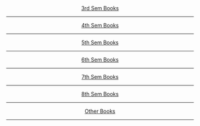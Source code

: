 <div align=center>
  <a href="https://github.com/Sabyasachi-Seal/Books/tree/main/CSE%203rd%20Sem">3rd Sem Books</a>
  <hr>
  <a href="https://github.com/Sabyasachi-Seal/Books/tree/main/CSE%204th%20Sem">4th Sem Books</a>
  <hr>
  <a href="https://github.com/Sabyasachi-Seal/Books/tree/main/CSE%205th%20Sem">5th Sem Books</a>
  <hr>
  <a href="https://github.com/Sabyasachi-Seal/Books/tree/main/CSE%206th%20Sem">6th Sem Books</a>
  <hr>
  <a href="https://github.com/Sabyasachi-Seal/Books/tree/main/CSE%207th%20Sem">7th Sem Books</a>
  <hr>
  <a href="https://github.com/Sabyasachi-Seal/Books/tree/main/CSE%208th%20Sem">8th Sem Books</a>
  <hr>
  <a href="https://github.com/Sabyasachi-Seal/Books/tree/main/Others">Other Books</a>
  <hr>
</div>
